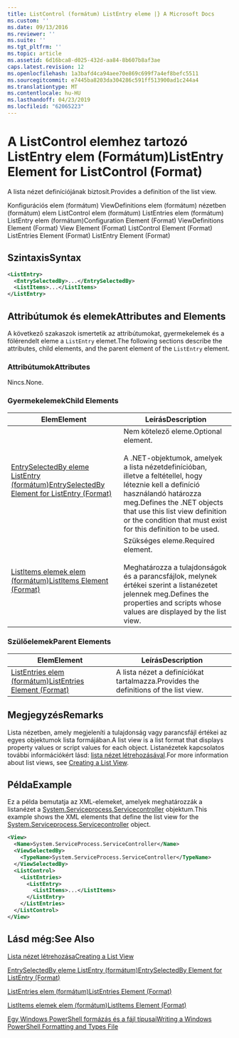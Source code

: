 ```yaml
---
title: ListControl (formátum) ListEntry eleme |} A Microsoft Docs
ms.custom: ''
ms.date: 09/13/2016
ms.reviewer: ''
ms.suite: ''
ms.tgt_pltfrm: ''
ms.topic: article
ms.assetid: 6d16bca8-d025-432d-aa84-8b607b8af3ae
caps.latest.revision: 12
ms.openlocfilehash: 1a3bafd4ca94aee70e869c699f7a4ef8befc5511
ms.sourcegitcommit: e7445ba8203da304286c591ff513900ad1c244a4
ms.translationtype: MT
ms.contentlocale: hu-HU
ms.lasthandoff: 04/23/2019
ms.locfileid: "62065223"
---
```

# <a name="listentry-element-for-listcontrol-format"></a><span data-ttu-id="06ecc-102">A ListControl elemhez tartozó ListEntry elem (Formátum)</span><span class="sxs-lookup"><span data-stu-id="06ecc-102">ListEntry Element for ListControl (Format)</span></span>

<span data-ttu-id="06ecc-103">A lista nézet definíciójának biztosít.</span><span class="sxs-lookup"><span data-stu-id="06ecc-103">Provides a definition of the list view.</span></span>

<span data-ttu-id="06ecc-104">Konfigurációs elem (formátum) ViewDefinitions elem (formátum) nézetben (formátum) elem ListControl elem (formátum) ListEntries elem (formátum) ListEntry elem (formátum)</span><span class="sxs-lookup"><span data-stu-id="06ecc-104">Configuration Element (Format) ViewDefinitions Element (Format) View Element (Format) ListControl Element (Format) ListEntries Element (Format) ListEntry Element (Format)</span></span>

## <a name="syntax"></a><span data-ttu-id="06ecc-105">Szintaxis</span><span class="sxs-lookup"><span data-stu-id="06ecc-105">Syntax</span></span>

```xml
<ListEntry>
  <EntrySelectedBy>...</EntrySelectedBy>
  <ListItems>...</ListItems>
</ListEntry>
```

## <a name="attributes-and-elements"></a><span data-ttu-id="06ecc-106">Attribútumok és elemek</span><span class="sxs-lookup"><span data-stu-id="06ecc-106">Attributes and Elements</span></span>

<span data-ttu-id="06ecc-107">A következő szakaszok ismertetik az attribútumokat, gyermekelemek és a fölérendelt eleme a `ListEntry` elemet.</span><span class="sxs-lookup"><span data-stu-id="06ecc-107">The following sections describe the attributes, child elements, and the parent element of the `ListEntry` element.</span></span>

### <a name="attributes"></a><span data-ttu-id="06ecc-108">Attribútumok</span><span class="sxs-lookup"><span data-stu-id="06ecc-108">Attributes</span></span>

<span data-ttu-id="06ecc-109">Nincs.</span><span class="sxs-lookup"><span data-stu-id="06ecc-109">None.</span></span>

### <a name="child-elements"></a><span data-ttu-id="06ecc-110">Gyermekelemek</span><span class="sxs-lookup"><span data-stu-id="06ecc-110">Child Elements</span></span>

|<span data-ttu-id="06ecc-111">Elem</span><span class="sxs-lookup"><span data-stu-id="06ecc-111">Element</span></span>|<span data-ttu-id="06ecc-112">Leírás</span><span class="sxs-lookup"><span data-stu-id="06ecc-112">Description</span></span>|
|-------------|-----------------|
|[<span data-ttu-id="06ecc-113">EntrySelectedBy eleme ListEntry (formátum)</span><span class="sxs-lookup"><span data-stu-id="06ecc-113">EntrySelectedBy Element for ListEntry (Format)</span></span>](./entryselectedby-element-for-listentry-for-listcontrol-format.md)|<span data-ttu-id="06ecc-114">Nem kötelező eleme.</span><span class="sxs-lookup"><span data-stu-id="06ecc-114">Optional element.</span></span><br /><br /> <span data-ttu-id="06ecc-115">A .NET-objektumok, amelyek a lista nézetdefinícióban, illetve a feltétellel, hogy léteznie kell a definíció használandó határozza meg.</span><span class="sxs-lookup"><span data-stu-id="06ecc-115">Defines the .NET objects that use this list view definition or the condition that must exist for this definition to be used.</span></span>|
|[<span data-ttu-id="06ecc-116">ListItems elemek elem (formátum)</span><span class="sxs-lookup"><span data-stu-id="06ecc-116">ListItems Element (Format)</span></span>](./listitems-element-for-listentry-for-listcontrol-format.md)|<span data-ttu-id="06ecc-117">Szükséges eleme.</span><span class="sxs-lookup"><span data-stu-id="06ecc-117">Required element.</span></span><br /><br /> <span data-ttu-id="06ecc-118">Meghatározza a tulajdonságok és a parancsfájlok, melynek értékei szerint a listanézetet jelennek meg.</span><span class="sxs-lookup"><span data-stu-id="06ecc-118">Defines the properties and scripts whose values are displayed by the list view.</span></span>|

### <a name="parent-elements"></a><span data-ttu-id="06ecc-119">Szülőelemek</span><span class="sxs-lookup"><span data-stu-id="06ecc-119">Parent Elements</span></span>

|<span data-ttu-id="06ecc-120">Elem</span><span class="sxs-lookup"><span data-stu-id="06ecc-120">Element</span></span>|<span data-ttu-id="06ecc-121">Leírás</span><span class="sxs-lookup"><span data-stu-id="06ecc-121">Description</span></span>|
|-------------|-----------------|
|[<span data-ttu-id="06ecc-122">ListEntries elem (formátum)</span><span class="sxs-lookup"><span data-stu-id="06ecc-122">ListEntries Element (Format)</span></span>](./listentries-element-for-listcontrol-format.md)|<span data-ttu-id="06ecc-123">A lista nézet a definíciókat tartalmazza.</span><span class="sxs-lookup"><span data-stu-id="06ecc-123">Provides the definitions of the list view.</span></span>|

## <a name="remarks"></a><span data-ttu-id="06ecc-124">Megjegyzés</span><span class="sxs-lookup"><span data-stu-id="06ecc-124">Remarks</span></span>

<span data-ttu-id="06ecc-125">Lista nézetben, amely megjeleníti a tulajdonság vagy parancsfájl értékei az egyes objektumok lista formájában.</span><span class="sxs-lookup"><span data-stu-id="06ecc-125">A list view is a list format that displays property values or script values for each object.</span></span> <span data-ttu-id="06ecc-126">Listanézetek kapcsolatos további információkért lásd: [lista nézet létrehozásával](./creating-a-list-view.md).</span><span class="sxs-lookup"><span data-stu-id="06ecc-126">For more information about list views, see [Creating a List View](./creating-a-list-view.md).</span></span>

## <a name="example"></a><span data-ttu-id="06ecc-127">Példa</span><span class="sxs-lookup"><span data-stu-id="06ecc-127">Example</span></span>

<span data-ttu-id="06ecc-128">Ez a példa bemutatja az XML-elemeket, amelyek meghatározzák a listanézet a [System.Serviceprocess.Servicecontroller](/dotnet/api/System.ServiceProcess.ServiceController) objektum.</span><span class="sxs-lookup"><span data-stu-id="06ecc-128">This example shows the XML elements that define the list view for the [System.Serviceprocess.Servicecontroller](/dotnet/api/System.ServiceProcess.ServiceController) object.</span></span>

```xml
<View>
  <Name>System.ServiceProcess.ServiceController</Name>
  <ViewSelectedBy>
    <TypeName>System.ServiceProcess.ServiceController</TypeName>
  </ViewSelectedBy>
  <ListControl>
    <ListEntries>
      <ListEntry>
        <ListItems>...</ListItems>
      </ListEntry>
    </ListEntries>
  </ListControl>
</View>
```

## <a name="see-also"></a><span data-ttu-id="06ecc-129">Lásd még:</span><span class="sxs-lookup"><span data-stu-id="06ecc-129">See Also</span></span>

[<span data-ttu-id="06ecc-130">Lista nézet létrehozása</span><span class="sxs-lookup"><span data-stu-id="06ecc-130">Creating a List View</span></span>](./creating-a-list-view.md)

[<span data-ttu-id="06ecc-131">EntrySelectedBy eleme ListEntry (formátum)</span><span class="sxs-lookup"><span data-stu-id="06ecc-131">EntrySelectedBy Element for ListEntry (Format)</span></span>](./entryselectedby-element-for-listentry-for-listcontrol-format.md)

[<span data-ttu-id="06ecc-132">ListEntries elem (formátum)</span><span class="sxs-lookup"><span data-stu-id="06ecc-132">ListEntries Element (Format)</span></span>](./listentries-element-for-listcontrol-format.md)

[<span data-ttu-id="06ecc-133">ListItems elemek elem (formátum)</span><span class="sxs-lookup"><span data-stu-id="06ecc-133">ListItems Element (Format)</span></span>](./listitems-element-for-listentry-for-listcontrol-format.md)

[<span data-ttu-id="06ecc-134">Egy Windows PowerShell formázás és a fájl típusai</span><span class="sxs-lookup"><span data-stu-id="06ecc-134">Writing a Windows PowerShell Formatting and Types File</span></span>](./writing-a-powershell-formatting-file.md)
